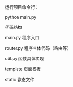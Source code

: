 运行项目命令行：

python main.py


代码结构

main.py   程序入口

router.py 程序主体代码（路由等）

util.py   函数具体实现

template  页面模板

static    静态文件
